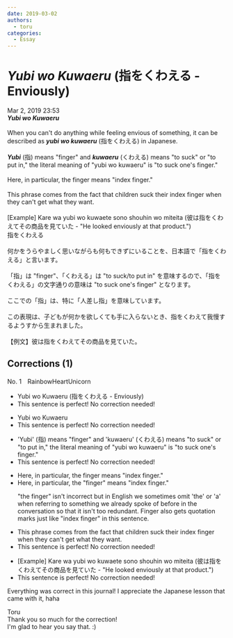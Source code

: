 ```yaml
---
date: 2019-03-02
authors:
  - toru
categories:
  - Essay
---
```


<h1 id="subject_show"><strong><em>Yubi wo Kuwaeru</strong></em> (指をくわえる - Enviously)</h1>
<div class="date">Mar 2, 2019 23:53</div>
<div id="post"><div id="body_show_ori">
<strong><em>Yubi wo Kuwaeru</strong></em><br/><br/>When you can't do anything while feeling envious of something, it can be described as <strong><em>yubi wo kuwaeru</em></strong> (指をくわえる) in Japanese.<br/><br/><strong><em>Yubi</em></strong> (指) means "finger" and <strong><em>kuwaeru</em></strong> (くわえる) means "to suck" or "to put in," the literal meaning of "yubi wo kuwaeru" is "to suck one's finger."<br/><br/>Here, in particular, the finger means "index finger."<br/><br/>This phrase comes from the fact that children suck their index finger when they can't get what they want.<br/><br/>[Example] Kare wa yubi wo kuwaete sono shouhin wo miteita (彼は指をくわえてその商品を見ていた - "He looked enviously at that product.")
</div></div>

<!-- more -->

<div id="post_ja"><div id="body_show_mo">
指をくわえる<br/><br/>何かをうらやましく思いながらも何もできずにいることを、日本語で「指をくわえる」と言います。<br/><br/>「指」は "finger"、「くわえる」は "to suck/to put in" を意味するので、「指をくわえる」の文字通りの意味は "to suck one's finger" となります。<br/><br/>ここでの「指」は、特に「人差し指」を意味しています。<br/><br/>この表現は、子どもが何かを欲しくても手に入らないとき、指をくわえて我慢するようすから生まれました。<br/><br/>【例文】彼は指をくわえてその商品を見ていた。
</div></div>

## Corrections (1)
<div id="block"><div class="first_name"> No. 1　<span class="just_name">RainbowHeartUnicorn</span></div><div id="block2">
<ul class="correction_field">
<li class="incorrect">Yubi wo Kuwaeru (指をくわえる - Enviously)</li>
<li class="corrected perfect">This sentence is perfect! No correction needed!</li>
</ul>
<ul class="correction_field">
<li class="incorrect">Yubi wo Kuwaeru</li>
<li class="corrected perfect">This sentence is perfect! No correction needed!</li>
</ul>
<ul class="correction_field">
<li class="incorrect">'Yubi' (指) means "finger" and 'kuwaeru' (くわえる) means "to suck" or "to put in," the literal meaning of "yubi wo kuwaeru" is "to suck one's finger."</li>
<li class="corrected perfect">This sentence is perfect! No correction needed!</li>
</ul>
<ul class="correction_field">
<li class="incorrect">Here, in particular, the finger means "index finger."</li>
<li class="corrected correct">
Here, in particular, <span class="f_blue"><span class="sline">the </span>"</span>finger<span class="f_blue">"</span> means "index finger."
<p class="correction_comment">"the finger" isn't incorrect but in English we sometimes omit 'the' or 'a' when referring to something we already spoke of before in the conversation so that it isn't too redundant. Finger also gets quotation marks just like "index finger" in this sentence.</p>
</li>
</ul>
<ul class="correction_field">
<li class="incorrect">This phrase comes from the fact that children suck their index finger when they can't get what they want.</li>
<li class="corrected perfect">This sentence is perfect! No correction needed!</li>
</ul>
<ul class="correction_field">
<li class="incorrect">[Example] Kare wa yubi wo kuwaete sono shouhin wo miteita (彼は指をくわえてその商品を見ていた - "He looked enviously at that product.")</li>
<li class="corrected perfect">This sentence is perfect! No correction needed!</li>
</ul>
<p class="comment_small">
 Everything was correct in this journal! I appreciate the Japanese lesson that came with it, haha
</p>

</div><div class="name"><span class="just_name">Toru</span><br>
Thank you so much for the correction!<br/>I'm glad to hear you say that. :)
</div>
</div>
